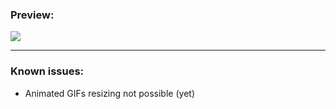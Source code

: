 <h3>Preview:</h3>
<img src="https://i.imgur.com/klIS6C2.png">
<hr>
<h3>Known issues:</h3>
<ul>
<li>Animated GIFs resizing not possible (yet)</li>
</ul>
